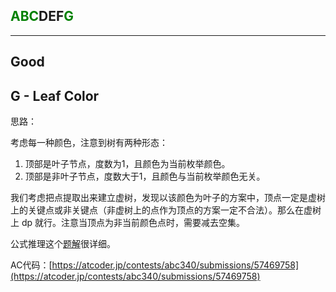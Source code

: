 ## <font color=green>ABC</font>DEF<font color=green>G</font>

---

## Good

## G - Leaf Color

思路：

考虑每一种颜色，注意到树有两种形态：

1. 顶部是叶子节点，度数为1，且颜色为当前枚举颜色。
2. 顶部是非叶子节点，度数大于1，且颜色与当前枚举颜色无关。

我们考虑把点提取出来建立虚树，发现以该颜色为叶子的方案中，顶点一定是虚树上的关键点或非关键点（非虚树上的点作为顶点的方案一定不合法）。那么在虚树上 dp 就行。注意当顶点为非当前颜色点时，需要减去空集。

公式推理这个[题解](https://www.luogu.com.cn/article/6jfytm40)很详细。

AC代码：[https://atcoder.jp/contests/abc340/submissions/57469758](https://atcoder.jp/contests/abc340/submissions/57469758)